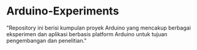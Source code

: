 # Arduino-Experiments
"Repository ini berisi kumpulan proyek Arduino yang mencakup berbagai eksperimen dan aplikasi berbasis platform Arduino untuk tujuan pengembangan dan penelitian."
